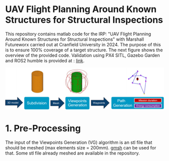 # UAV Flight Planning Around Known Structures for Structural Inspections

This repository contains matlab code for the IRP: "UAV Flight Planning Around Known Structures for Structural Inspections" with Marshall Futureworx carried out at Cranfield University in 2024. The purpose of this is to ensure 100% coverage of a target structure. The next figure shows the overview of the provided code. Validation using PX4 SITL, Gazebo Garden and ROS2 humble is provided at : [link]([url](https://github.com/Clems78/uav_structural_inspection_ros_pkg)).

![Alt text](Images/overview.png)

# 1. Pre-Processing
   
The input of the Viewpoints Generation (VG) algorithm is an stl file that should be meshed (max elements size = 200mm). [gmsh]([url](https://gmsh.info/)) can be used for that. Some stl file already meshed are available in the repository.

